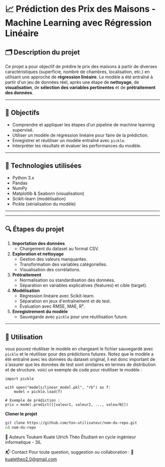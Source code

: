 # 📈 Prédiction des Prix des Maisons - Machine Learning avec Régression Linéaire

## 🗂️ Description du projet

Ce projet a pour objectif de prédire le prix des maisons à partir de diverses caractéristiques (superficie, nombre de chambres, localisation, etc.) en utilisant une approche de **régression linéaire**. Le modèle a été entraîné à partir d'un jeu de données réel, après une étape de **nettoyage**, de **visualisation**, de **sélection des variables pertinentes** et de **prétraitement des données**.

---

## 🧠 Objectifs

- Comprendre et appliquer les étapes d’un pipeline de machine learning supervisé.
- Utiliser un modèle de régression linéaire pour faire de la prédiction.
- Enregistrer et réutiliser un modèle entraîné avec `pickle`.
- Interpréter les résultats et évaluer les performances du modèle.

---

## 🔧 Technologies utilisées

- Python 3.x  
- Pandas  
- NumPy  
- Matplotlib & Seaborn (visualisation)  
- Scikit-learn (modélisation)  
- Pickle (sérialisation du modèle)

---


---

## 🔍 Étapes du projet

1. **Importation des données**
   - Chargement du dataset au format CSV.
2. **Exploration et nettoyage**
   - Gestion des valeurs manquantes.
   - Transformation des variables catégorielles.
   - Visualisation des corrélations.
3. **Prétraitement**
   - Normalisation ou standardisation des données.
   - Séparation en variables explicatives (features) et cible (target).
4. **Modélisation**
   - Régression linéaire avec Scikit-learn.
   - Séparation en jeux d'entraînement et de test.
   - Évaluation avec RMSE, MAE, R².
5. **Enregistrement du modèle**
   - Sauvegarde avec `pickle` pour une réutilisation future.

---


## 🚀 Utilisation

vous pouvez réutiliser le modèle en chargeant le fichier sauvegardé avec `pickle` et le réutiliser pour des prédictions futures. Notez que le modèle a été entraîné avec les données du dataset original, il est donc important de s'assurer que les données de test sont similaires en termes de distribution et de structure. voici un exemple de code pour réutiliser le modèle : 
```
import pickle

with open("models/linear_model.pkl", "rb") as f:
    model = pickle.load(f)

# Exemple de prédiction :
prix = model.predict([[valeur1, valeur2, ..., valeurN]])
```

**Cloner le projet**  
```bash
git clone https://github.com/ton-utilisateur/nom-du-repo.git
cd nom-du-repo
```


📌 Auteurs
Toukam Kuate Ulrich Théo
Étudiant en cycle ingénieur informatique - 3IL

📬 Contact
Pour toute question, suggestion ou collaboration :
📧 kuatetheo2.0@gmail.com





